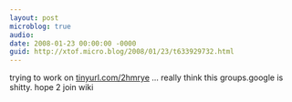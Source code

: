 ```yaml
---
layout: post
microblog: true
audio: 
date: 2008-01-23 00:00:00 -0000
guid: http://xtof.micro.blog/2008/01/23/t633929732.html
---
```

trying to work on [tinyurl.com/2hmrye](http://tinyurl.com/2hmrye) ... really think this groups.google is shitty. hope 2 join  wiki
